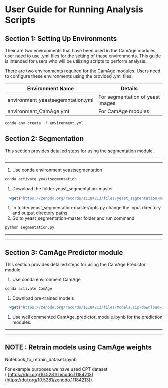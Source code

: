 
# User Guide for Running Analysis Scripts

## Section 1: Setting Up Environments

Their are two environments that have been used in the CamAge modules, user need to use .yml files for the setting of these environments. This guide is intended for users who will be utilizing scripts to perform analysis.

There are two environments required for the CamAge modules. Users need to configure these environments using the provided .yml files.

| Environment Name | Details |
| --- | --- |
| environment_yeastsegemntation.yml | For segmentation of yeast images |
| environment_CamAge.yml | For CamAge modules |

```bash
conda env create -f environment.yml
```

## Section 2: Segmentation

This section provides detailed steps for using the segmentation module.

---

---

1. Use conda environment yeastsegmentation

```bash
conda activate yeastsegmentation
```

1. Download the folder yeast_segmentation-master

```bash
  wget("https://zenodo.org/records/11184213/files/yeast_segmentation-master.zip?download=1")
```

1. In folder yeast_segmentation-master/opts.py change the input directory and output directory paths
2. Go to yeast_segmentation-master folder and run command 

```bash
python segmentation.py
```

---

---

## Section 3: CamAge Predictor module

This section provides detailed steps for using the CamAge Predictor module.

1. Use conda environment CamAge

```bash
conda activate CamAge
```

1. Download pre-trained models

```bash
  wget("https://zenodo.org/records/11184213/files/Models.zip?download=1")
```

1. Use well commented CamAge_predictor_module.ipynb for the prediction modules.

---

---

## NOTE : Retrain models using CamAge weights

Notebook_to_retrain_dataset.ipynb 

For example purposes we have used CPT dataset ( [https://doi.org/10.5281/zenodo.11184213](https://doi.org/10.5281/zenodo.11184213)).
